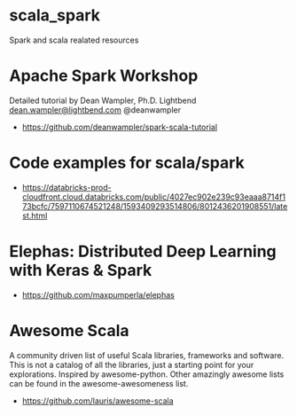 # scala_spark
Spark and scala realated resources


# Apache Spark Workshop
Detailed tutorial by Dean Wampler, Ph.D. Lightbend dean.wampler@lightbend.com @deanwampler
- https://github.com/deanwampler/spark-scala-tutorial


# Code examples for scala/spark
- https://databricks-prod-cloudfront.cloud.databricks.com/public/4027ec902e239c93eaaa8714f173bcfc/7597110674521248/1593409293514806/8012436201908551/latest.html


# Elephas: Distributed Deep Learning with Keras & Spark 
- https://github.com/maxpumperla/elephas

# Awesome Scala 
A community driven list of useful Scala libraries, frameworks and software. This is not a catalog of all the libraries, just a starting point for your explorations. Inspired by awesome-python. Other amazingly awesome lists can be found in the awesome-awesomeness list.
- https://github.com/lauris/awesome-scala
